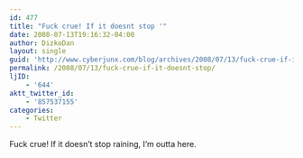 ```yaml
---
id: 477
title: "Fuck crue! If it doesnt stop '"
date: 2008-07-13T19:16:32-04:00
author: DizkoDan
layout: single
guid: 'http://www.cyberjunx.com/blog/archives/2008/07/13/fuck-crue-if-it-doesnt-stop/'
permalink: /2008/07/13/fuck-crue-if-it-doesnt-stop/
ljID:
    - '644'
aktt_twitter_id:
    - '857537155'
categories:
    - Twitter
---
```


Fuck crue! If it doesn’t stop raining, I’m outta here.